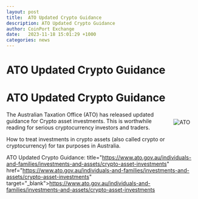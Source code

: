 ```yaml
---
layout: post
title:  ATO Updated Crypto Guidance
description: ATO Updated Crypto Guidance
author: CoinPort Exchange
date:   2023-11-18 15:01:29 +1000
categories: news
---
```

# ATO Updated Crypto Guidance
# ATO Updated Crypto Guidance

<img src="images/ato.png" alt="ATO" class="center" style="max-width: 280px; float: right; padding: 20px;">

The Australian Taxation Office (ATO) has released updated guidance for Crypto asset investments. This is worthwhile reading for serious cryptocurrency investors and traders.

How to treat investments in crypto assets (also called crypto or cryptocurrency) for tax purposes in Australia.

ATO Updated Crypto Guidance: title="https://www.ato.gov.au/individuals-and-families/investments-and-assets/crypto-asset-investments" href="https://www.ato.gov.au/individuals-and-families/investments-and-assets/crypto-asset-investments" target="_blank">https://www.ato.gov.au/individuals-and-families/investments-and-assets/crypto-asset-investments

